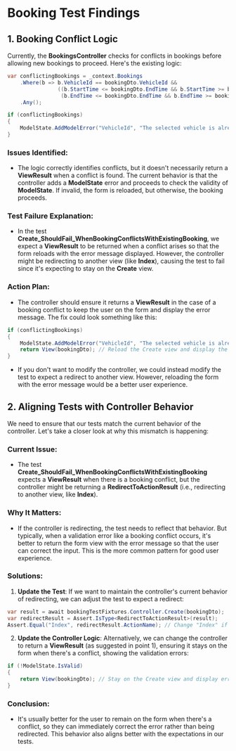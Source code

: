 # Booking Test Findings

## 1. Booking Conflict Logic

Currently, the **BookingsController** checks for conflicts in bookings before allowing new bookings to proceed. Here's the existing logic:

```csharp
var conflictingBookings = _context.Bookings
    .Where(b => b.VehicleId == bookingDto.VehicleId &&
                ((b.StartTime <= bookingDto.EndTime && b.StartTime >= bookingDto.StartTime) ||
                 (b.EndTime <= bookingDto.EndTime && b.EndTime >= bookingDto.StartTime)))
    .Any();

if (conflictingBookings)
{
    ModelState.AddModelError("VehicleId", "The selected vehicle is already booked during this time range.");
}
```

### Issues Identified:
- The logic correctly identifies conflicts, but it doesn't necessarily return a **ViewResult** when a conflict is found. The current behavior is that the controller adds a **ModelState** error and proceeds to check the validity of **ModelState**. If invalid, the form is reloaded, but otherwise, the booking proceeds.

### Test Failure Explanation:
- In the test **Create_ShouldFail_WhenBookingConflictsWithExistingBooking**, we expect a **ViewResult** to be returned when a conflict arises so that the form reloads with the error message displayed. However, the controller might be redirecting to another view (like **Index**), causing the test to fail since it's expecting to stay on the **Create** view.

### Action Plan:
- The controller should ensure it returns a **ViewResult** in the case of a booking conflict to keep the user on the form and display the error message. The fix could look something like this:

```csharp
if (conflictingBookings)
{
    ModelState.AddModelError("VehicleId", "The selected vehicle is already booked during this time range.");
    return View(bookingDto); // Reload the Create view and display the error
}
```

- If you don't want to modify the controller, we could instead modify the test to expect a redirect to another view. However, reloading the form with the error message would be a better user experience.

## 2. Aligning Tests with Controller Behavior

We need to ensure that our tests match the current behavior of the controller. Let's take a closer look at why this mismatch is happening:

### Current Issue:
- The test **Create_ShouldFail_WhenBookingConflictsWithExistingBooking** expects a **ViewResult** when there is a booking conflict, but the controller might be returning a **RedirectToActionResult** (i.e., redirecting to another view, like **Index**).

### Why It Matters:
- If the controller is redirecting, the test needs to reflect that behavior. But typically, when a validation error like a booking conflict occurs, it's better to return the form view with the error message so that the user can correct the input. This is the more common pattern for good user experience.

### Solutions:
1. **Update the Test**: If we want to maintain the controller's current behavior of redirecting, we can adjust the test to expect a redirect:

```csharp
var result = await bookingTestFixtures.Controller.Create(bookingDto);
var redirectResult = Assert.IsType<RedirectToActionResult>(result);
Assert.Equal("Index", redirectResult.ActionName); // Change "Index" if redirecting elsewhere
```

2. **Update the Controller Logic**: Alternatively, we can change the controller to return a **ViewResult** (as suggested in point 1), ensuring it stays on the form when there's a conflict, showing the validation errors:

```csharp
if (!ModelState.IsValid)
{
    return View(bookingDto); // Stay on the Create view and display errors
}
```

### Conclusion:
- It's usually better for the user to remain on the form when there's a conflict, so they can immediately correct the error rather than being redirected. This behavior also aligns better with the expectations in our tests.
